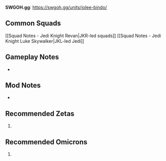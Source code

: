 **SWGOH.gg**: https://swgoh.gg/units/jolee-bindo/

## Common Squads

[[Squad Notes - Jedi Knight Revan|JKR-led squads]]
[[Squad Notes - Jedi Knight Luke Skywalker|JKL-led Jedi]]

## Gameplay Notes

 - 

## Mod Notes

 - 

## Recommended Zetas

1. 

## Recommended Omicrons

1. 